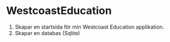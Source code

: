 # WestcoastEducation

1. Skapar en startsida för min Westcoast Education applikation.
2. Skapar en databas (Sqlite)
